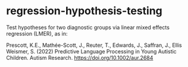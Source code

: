 # regression-hypothesis-testing
Test hypotheses for two diagnostic groups via linear mixed effects regression (LMER), as in:


Prescott, K.E., Mathée-Scott, J., Reuter, T., Edwards, J., Saffran, J., Ellis Weismer, S. (2022) Predictive Language Processing in Young Autistic Children. Autism Research. https://doi.org/10.1002/aur.2684
